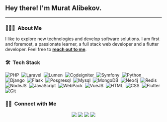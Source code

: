 ## Hey there! I'm Murat Alibekov.

---

### 🙋🏽‍♂️ &nbsp;About Me

<p>  I like to explore new technologies and develop software solutions. I am first and foremost, a passionate learner, a full stack web developer and a flutter developer. Feel free to <a href="https://github.com/alibekovmurat/alibekovmurat/issues/new"><b>reach out to me</b></a>.
</p>

### 🛠 &nbsp;Tech Stack
<p></p> 

![PHP](https://img.shields.io/badge/-PHP-05122A?style=flat&logo=php)&nbsp;
![Laravel](https://img.shields.io/badge/-Laravel-05122A?style=flat&logo=laravel)&nbsp; 
![Lumen](https://img.shields.io/badge/-Lumen-05122A?style=flat&logo=lumen)&nbsp; 
![Codeigniter](https://img.shields.io/badge/-Codeigniter-05122A?style=flat&logo=codeigniter)&nbsp; 
![Symfony](https://img.shields.io/badge/-Symfony-05122A?style=flat&logo=symfony)&nbsp; 
![Python](https://img.shields.io/badge/-Python-05122A?style=flat&logo=python)&nbsp;
![Django](https://img.shields.io/badge/-Django-05122A?style=flat&logo=django)&nbsp;
![Flask](https://img.shields.io/badge/-Flask-05122A?style=flat&logo=flask)&nbsp;
![Posgresql](https://img.shields.io/badge/-Postgresql-05122A?style=flat&logo=postgresql)&nbsp;
![Mysql](https://img.shields.io/badge/-Mysql-05122A?style=flat&logo=mysql)&nbsp;
![MongoDB](https://img.shields.io/badge/-MongoDB-05122A?style=flat&logo=mongodb)&nbsp;
![Neo4j](https://img.shields.io/badge/-Neo4j-05122A?style=flat&logo=neo4j)&nbsp;
![Redis](https://img.shields.io/badge/-Redis-05122A?style=flat&logo=redis)&nbsp;
![NodeJS](https://img.shields.io/badge/-Node.JS-05122A?style=flat&logo=node.js)&nbsp;
![JavaScript](https://img.shields.io/badge/-JavaScript-05122A?style=flat&logo=javascript)&nbsp;
![WebPack](https://img.shields.io/badge/-Webpack-05122A?style=flat&logo=webpack)&nbsp;
![VueJS](https://img.shields.io/badge/-Vue-05122A?style=flat&logo=vue.js)&nbsp;
![HTML](https://img.shields.io/badge/-HTML-05122A?style=flat&logo=html5)&nbsp;
![CSS](https://img.shields.io/badge/-CSS-05122A?style=flat&logo=css3)&nbsp;
![Flutter](https://img.shields.io/badge/-Flutter-05122A?style=flat&logo=flutter)&nbsp;
![Git](https://img.shields.io/badge/-Git-05122A?style=flat&logo=git)&nbsp;

<!-- ### ⚙️ &nbsp;GitHub Analytics

<p align="center">
<a href="https://github.com/alibekovmurat">
  <img height="180em" src="https://github-readme-stats-eight-theta.vercel.app/api?username=alibekovmurat&show_icons=true&theme=algolia&include_all_commits=true&count_private=true"/>
  <img height="180em" src="https://github-readme-stats-eight-theta.vercel.app/api/top-langs/?username=alibekovmurat&layout=compact&langs_count=8&theme=algolia"/>
</a>
</p> -->
### 🤝🏻 &nbsp;Connect with Me

<p align="center">
<a href="https://www.alibekov.dev"><img src="https://img.shields.io/badge/-alibekov.dev-3423A6?style=flat&logo=Google-Chrome&logoColor=white"/></a>
<a href="https://www.linkedin.com/in/murat-alibekov/"><img src="https://img.shields.io/badge/-Alibekov%20Murat-0077B5?style=flat&logo=Linkedin&logoColor=white"/></a>
<a href="mailto:murat.alibekov@hotmail.com"><img src="https://img.shields.io/badge/-murat.alibekov@hotmail.com-0078d4?style=flat&logo=gmail&logoColor=white"/></a>
<a href="https://steamcommunity.com/profiles/76561198054445919/"><img src="https://img.shields.io/badge/-Murat-black?style=flat&logo=Steam&logoColor=white"/></a>
</p>